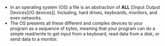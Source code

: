 - In an operating system (OS) a file is an abstraction of **ALL** [[Input Output Devices|I/O devices]]. Including, hard drives, keyboards, monitors, and even networks.
- The OS presents all these different and complex devices to your program as a sequence of bytes, meaning that your program can do a simple read/write to get input from a keyboard, read data from a disk, or send data to a monitor.